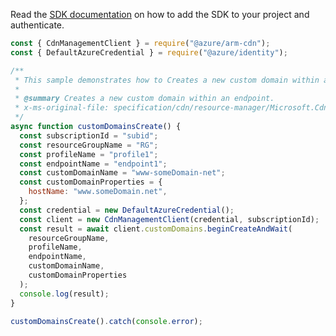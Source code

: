 Read the [SDK documentation](https://github.com/Azure/azure-sdk-for-js/blob/%40azure%2Farm-cdn_7.0.0/sdk/cdn/arm-cdn/README.md) on how to add the SDK to your project and authenticate.

```javascript
const { CdnManagementClient } = require("@azure/arm-cdn");
const { DefaultAzureCredential } = require("@azure/identity");

/**
 * This sample demonstrates how to Creates a new custom domain within an endpoint.
 *
 * @summary Creates a new custom domain within an endpoint.
 * x-ms-original-file: specification/cdn/resource-manager/Microsoft.Cdn/stable/2021-06-01/examples/CustomDomains_Create.json
 */
async function customDomainsCreate() {
  const subscriptionId = "subid";
  const resourceGroupName = "RG";
  const profileName = "profile1";
  const endpointName = "endpoint1";
  const customDomainName = "www-someDomain-net";
  const customDomainProperties = {
    hostName: "www.someDomain.net",
  };
  const credential = new DefaultAzureCredential();
  const client = new CdnManagementClient(credential, subscriptionId);
  const result = await client.customDomains.beginCreateAndWait(
    resourceGroupName,
    profileName,
    endpointName,
    customDomainName,
    customDomainProperties
  );
  console.log(result);
}

customDomainsCreate().catch(console.error);
```
